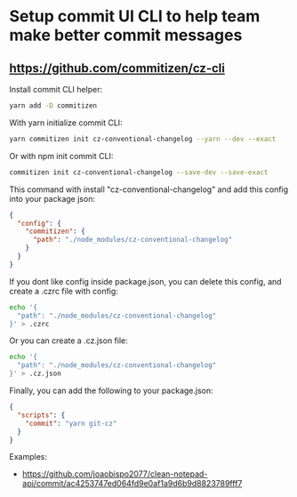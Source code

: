 # Setup commit UI CLI to help team make better commit messages

## https://github.com/commitizen/cz-cli

Install commit CLI helper:

```bash
yarn add -D commitizen
```

With yarn initialize commit CLI:

```bash
yarn commitizen init cz-conventional-changelog --yarn --dev --exact
```

Or with npm init commit CLI:

```bash
commitizen init cz-conventional-changelog --save-dev --save-exact
```

This command with install "cz-conventional-changelog" and add this config into your package json:

```json
{
  "config": {
    "commitizen": {
      "path": "./node_modules/cz-conventional-changelog"
    }
  }
}
```

If you dont like config inside package.json, you can delete this config, and create a .czrc file with config:

```bash
echo '{
  "path": "./node_modules/cz-conventional-changelog"
}' > .czrc
```

Or you can create a .cz.json file:

```bash
echo '{
  "path": "./node_modules/cz-conventional-changelog"
}' > .cz.json
```

Finally, you can add the following to your package.json:

```json
{
  "scripts": {
    "commit": "yarn git-cz"
  }
}
```

Examples:

- https://github.com/joaobispo2077/clean-notepad-api/commit/ac4253747ed064fd9e0af1a9d6b9d8823789fff7
